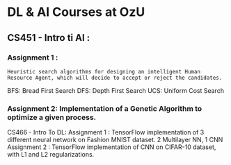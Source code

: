 # DL & AI Courses at OzU
## CS451 - Intro ti AI	:
  ### Assignment 1 : 
	Heuristic search algorithms for designing an intelligent Human Resource Agent, which will decide to accept or reject the candidates.
  BFS: Bread First Search
  DFS: Depth First Search
  UCS: Uniform Cost Search
 ### Assignment 2: Implementation of a Genetic Algorithm to optimize a given process.
CS466 - Intro To DL: 
  Assignment 1 : TensorFlow implementation of 3 different neural network on Fashion MNIST dataset.
    2 Multilayer NN, 1 CNN
  Assignment 2 : TensorFlow implementation of CNN on CIFAR-10 dataset, with L1 and L2 regularizations.
